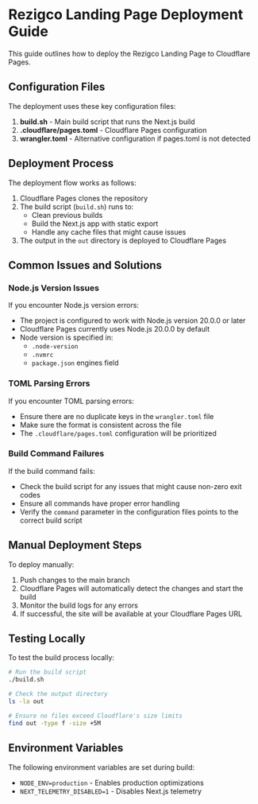 # Rezigco Landing Page Deployment Guide

This guide outlines how to deploy the Rezigco Landing Page to Cloudflare Pages.

## Configuration Files

The deployment uses these key configuration files:

1. **build.sh** - Main build script that runs the Next.js build
2. **.cloudflare/pages.toml** - Cloudflare Pages configuration
3. **wrangler.toml** - Alternative configuration if pages.toml is not detected

## Deployment Process

The deployment flow works as follows:

1. Cloudflare Pages clones the repository
2. The build script (`build.sh`) runs to:
   - Clean previous builds
   - Build the Next.js app with static export
   - Handle any cache files that might cause issues
3. The output in the `out` directory is deployed to Cloudflare Pages

## Common Issues and Solutions

### Node.js Version Issues

If you encounter Node.js version errors:

- The project is configured to work with Node.js version 20.0.0 or later
- Cloudflare Pages currently uses Node.js 20.0.0 by default
- Node version is specified in:
  - `.node-version`
  - `.nvmrc`
  - `package.json` engines field

### TOML Parsing Errors

If you encounter TOML parsing errors:

- Ensure there are no duplicate keys in the `wrangler.toml` file
- Make sure the format is consistent across the file
- The `.cloudflare/pages.toml` configuration will be prioritized

### Build Command Failures

If the build command fails:

- Check the build script for any issues that might cause non-zero exit codes
- Ensure all commands have proper error handling
- Verify the `command` parameter in the configuration files points to the correct build script

## Manual Deployment Steps

To deploy manually:

1. Push changes to the main branch
2. Cloudflare Pages will automatically detect the changes and start the build
3. Monitor the build logs for any errors
4. If successful, the site will be available at your Cloudflare Pages URL

## Testing Locally

To test the build process locally:

```bash
# Run the build script
./build.sh

# Check the output directory
ls -la out

# Ensure no files exceed Cloudflare's size limits
find out -type f -size +5M
```

## Environment Variables

The following environment variables are set during build:

- `NODE_ENV=production` - Enables production optimizations
- `NEXT_TELEMETRY_DISABLED=1` - Disables Next.js telemetry 